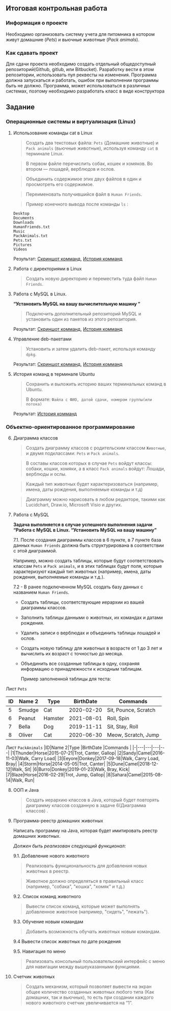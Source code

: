 ## **Итоговая контрольная работа**

 ### **Информация о проекте**
 Необходимо организовать систему учета для питомника в котором живут домашние (*Pets*) и вьючные животные (*Pack animals*). 

### **Как сдавать проект**

Для сдачи проекта необходимо создать отдельный общедоступный репозиторий(Github, gitlub, или Bitbucket). Разработку вести в этом репозитории, использовать пул реквесты на изменения. Программа должна запускаться и работать, ошибок при выполнении программы быть не должно. Программа, может использоваться в различных системах, поэтому необходимо разработать класс в виде конструктора 

## **Задание**

### **Операционные системы и виртуализация (Linux)**

1. Использование команды cat в Linux
   > Создать два текстовых файла: `Pets` (Домашние животные) и `Pack animals` (вьючные животные), используя команду `cat` в терминале Linux. 
   
   > В первом файле перечислить собак, кошек и хомяков. Во втором — лошадей, верблюдов и ослов.

   > Объединить содержимое этих двух файлов в один и просмотреть его содержимое.

   > Переименовать получившийся файл в `Human Friends`.

    > Пример конечного вывода после команды `ls` :

    ``` 
    Desktop 
    Documents 
    Downloads  
    HumanFriends.txt  
    Music  
    PackAnimals.txt  
    Pets.txt  
    Pictures  
    Videos 
    ```
    Результат: [Скриншот комманд](/img/1.png), [История комманд](/tasks_1_5/commands.md)
2. Работа с директориями в Linux
    >Создать новую директорию и переместить туда файл `Human Friends`.

3. Работа с MySQL в Linux. 
   
   **“Установить MySQL на вашу вычислительную машину ”</p>**

    > Подключить дополнительный репозиторий MySQL и установить один из пакетов из этого репозитория.

    Результат: [Скриншот комманд](/img/3%20.png), [История комманд](/tasks_1_5/commands.md)

4. Управление deb-пакетами
    > Установить и затем удалить deb-пакет, используя команду `dpkg`.

    Результат: [Скриншот комманд](/img/4.png), [История комманд](/tasks_1_5/commands.md)

5. История команд в терминале Ubuntu
    > Сохранить и выложить историю ваших терминальных команд в Ubuntu. </p>
    В формате: `Файла с ФИО, датой сдачи, номером группы(или потока)`

    Результат: [История комманд](/tasks_1_5/commands.md)

### **Объектно-ориентированное программирование**

6. Диаграмма классов

    > Создать диаграмму классов с родительским классом `Животные`, и двумя подклассами: `Pets` и `Pack animals`.

    > В составы классов которых в случае `Pets` войдут классы: собаки, кошки, хомяки, а в класс `Pack animals` войдут: Лошади, верблюды и ослы.

    > Каждый тип животных будет характеризоваться (например, имена, даты рождения, выполняемые команды и т.д)

    > Диаграмму можно нарисовать в любом редакторе, такими как Lucidchart, Draw.io, Microsoft Visio и других.

7. Работа с MySQL 
   
   **Задача выполняется в случае успешного выполнения задачи “Работа с MySQL в Linux. “Установить MySQL на вашу машину”**
    
    7.1. После создания диаграммы классов в 6 пункте, в 7 пункте база данных `Human Friends` должна быть структурирована в соответствии с этой диаграммой. </p>
    Например, можно создать таблицы, которые будут соответствовать классам `Pets` и `Pack animals`, и в этих таблицах будут поля, которые характеризуют каждый тип животных (например, имена, даты рождения, выполняемые команды и т.д.). 
    
    7.2   - В ранее подключенном MySQL создать базу данных с названием `Human Friends`.
      - Создать таблицы, соответствующие иерархии из вашей диаграммы классов.
      - Заполнить таблицы данными о животных, их командах и датами рождения.
      - Удалить записи о верблюдах и объединить таблицы лошадей и ослов.
      - Создать новую таблицу для животных в возрасте от 1 до 3 лет и вычислить их возраст с точностью до месяца.
      - Объединить все созданные таблицы в одну, сохраняя информацию о принадлежности к исходным таблицам.
  
        Пример заполненной таблицы для теста:</p>

Лист `Pets`</p>
        
|ID|Name 2|Type |BirthDate |Commands |
|-|---|---|---|---|
|5|Smudge|Cat|2020-02-20|Sit, Pounce, Scratch|
|6|Peanut|Hamster|2021-08-01|Roll, Spin|
|7|Bella|Dog|2019-11-11|Sit, Stay, Roll|
|8|Oliver|Cat|2020-06-30|Meow, Scratch, Jump|

Лист `PackAnimals`
|ID|Name 2|Type |BirthDate |Commands |
|-|---|---|---|---|
|1|Thunder|Horse|2015-07-21|Trot, Canter, Gallop|
|2|Sandy|Camel|2016-11-03|Walk, Carry Load|
|3|Eeyore|Donkey|2017-09-18|Walk, Carry Load, Bray|
|4|Storm|Horse|2014-05-05|Trot, Canter|
|5|Dune|Camel|2018-12-12|Walk, Sit|
|6|Burro|Donkey|2019-01-23|Walk, Bray, Kick|
|7|Blaze|Horse|2016-02-29|Trot, Jump, Gallop|
|8|Sahara|Camel|2015-08-14|Walk, Run|

8. ООП и Java
        
    > Создать иерархию классов в Java, который будет повторять диаграмму классов созданную в задаче 6(Диаграмма классов) .

9. Программа-реестр домашних животных</p>
Написать программу на Java, которая будет имитировать реестр домашних животных. </p>
*Должен быть реализован следующий функционал:*

    9.1. Добавление нового животного
        
    > Реализовать функциональность для добавления новых животных в реестр.
        
    > Животное должно определяться в правильный класс (например, "собака", "кошка", "хомяк" и т.д.)
   
    9.2. Список команд животного
        
    > Вывести список команд, которые может выполнять добавленное животное (например, "сидеть", "лежать").
    
    9.3. Обучение новым командам
    
    > Добавить возможность обучать животных новым командам.
    
    9.4 Вывести список животных по дате рождения
    
    9.5. Навигация по меню
            
    > Реализовать консольный пользовательский интерфейс с меню для навигации между вышеуказанными функциями.
        
10.   Счетчик животных
        
        > Создать механизм, который позволяет вывести на экран общее количество созданных животных любого типа (Как домашних, так и вьючных), то есть при создании каждого нового животного счетчик увеличивается на “1”. 
